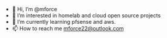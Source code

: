 - 👋 Hi, I’m @mforce
- 👀 I’m interested in homelab and cloud open source projects
- 🌱 I’m currently learning pfsense and aws.
- 📫 How to reach me mforce22@outlook.com

<!---
mforce/mforce is a ✨ special ✨ repository because its `README.md` (this file) appears on your GitHub profile.
You can click the Preview link to take a look at your changes.
--->
